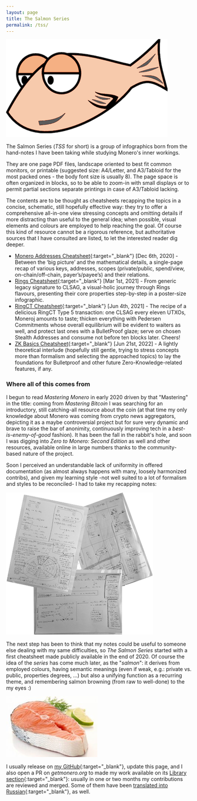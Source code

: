 ```yaml
---
layout: page
title: The Salmon Series
permalink: /tss/
---
```


![Mr Salmon](/images/salmonseries.png)

The Salmon Series (_TSS_ for short) is a group of infographics born from the hand-notes I have been taking while studying Monero's inner workings.

They are one page PDF files, landscape oriented to best fit common monitors, or printable (suggested size: A4/Letter, and A3/Tabloid for the most packed ones - the body font size is usually 8). The page space is often organized in blocks, so to be able to zoom-in with small displays or to permit partial sections separate printings in case of A3/Tabloid lacking.

The contents are to be thought as cheatsheets recapping the topics in a concise, schematic, still hopefully effective way: they try to offer a comprehensive all-in-one view stressing concepts and omitting details if more distracting than useful to the general idea; when possible, visual elements and colours are employed to help reaching the goal.
Of course this kind of resource cannot be a rigorous reference, but authoritative sources that I have consulted are listed, to let the interested reader dig deeper.

- [Monero Addresses Cheatsheet](tss/MoneroAddressesCheatsheet20201206.pdf){:target="_blank"} [Dec 6th, 2020] - Between the ‘big picture’ and the mathematical details, a single-page recap of various keys, addresses, scopes (private/public, spend/view, on-chain/off-chain, payer’s/payee’s) and their relations.
- [Rings Cheatsheet](tss/RingsCheatsheet20210301.pdf){:target="_blank"} [Mar 1st, 2021] - From generic legacy signature to CLSAG, a visual-holic journey through Rings flavours, presenting their core properties step-by-step in a poster-size infographic.
- [RingCT Cheatsheet](tss/RctCheatsheet20210604.pdf){:target="_blank"} [Jun 4th, 2021] - The recipe of a delicious RingCT Type 5 transaction: one CLSAG every eleven UTXOs, Moneroj amounts to taste; thicken everything with Pedersen Commitments whose overall equilibrium will be evident to waiters as well, and protect last ones with a BulletProof glaze; serve on chosen Stealth Addresses and consume not before ten blocks later. Cheers!
- [ZK Basics Cheatsheet](tss/ZKbasicsCheatsheet20220621.pdf){:target="_blank"} [Jun 21st, 2022] - A lightly theoretical interlude (hopefully still gentle, trying to stress concepts more than formalism and selecting the approached topics) to lay the foundations for Bulletproof and other future Zero-Knowledge-related features, if any.


### Where all of this comes from

I begun to read _Mastering Monero_ in early 2020 driven by that "Mastering" in the title: coming from _Mastering Bitcoin_ I was searching for an introductory, still catching-all resource about the coin (at that time my only knowledge about Monero was coming from crypto news aggregators, depicting it as a maybe controversial project but for sure very dynamic and brave to raise the bar of anonimity, continuously improving tech in a _best-is-enemy-of-good_ fashion). It has been the fall in the rabbit's hole, and soon I was digging into _Zero to Monero: Second Edition_ as well and other resources, available online in large numbers thanks to the community-based nature of the project.

Soon I perceived an understandable lack of uniformity in offered documentation (as almost always happens with many, loosely harmonized contribs), and given my learning style -not well suited to a lot of formalism and styles to be reconciled- I had to take my recapping notes:

![handnotes](/images/tsshandnotes.png)

The next step has been to think that my notes could be useful to someone else dealing with my same difficulties, so _The Salmon Series_ started with a first cheatsheet made publicly available in the end of 2020. Of course the idea of the _series_ has come much later, as the "_salmon_": it derives from employed colours, having semantic meanings (even if weak, e.g.: private vs. public, properties degrees, ...) but also a unifying function as a recurring theme, and remembering salmon browning (from raw to well-done) to the my eyes :)

![real salmon slice](/images/salmone_1-e1531912169902.jpg)

I usually release on [my GitHub](https://github.com/baro77){:target="_blank"}, update this page, and I also open a PR on _getmonero.org_ to made my work available on its [Library section](https://www.getmonero.org/library/){:target="_blank"}: usually in one or two months my contributions are reviewed and merged. Some of them have been [translated into Russian](https://www.bybaro.it/Moh3po/){:target="_blank"}, as well.



